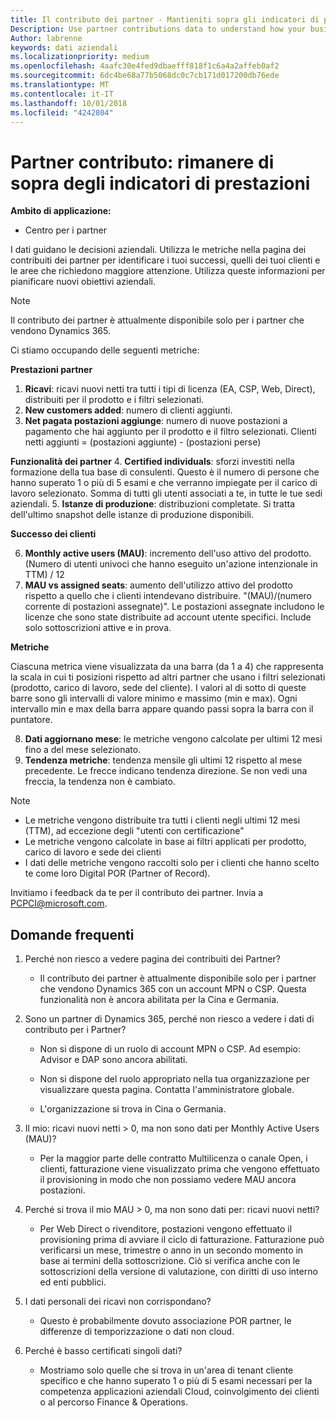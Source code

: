 ```yaml
---
title: Il contributo dei partner - Mantieniti sopra gli indicatori di prestazioni | Centro per i partner
Description: Use partner contributions data to understand how your business is growing and succeeding
Author: labrenne
keywords: dati aziendali
ms.localizationpriority: medium
ms.openlocfilehash: 4aafc30e4fed9dbaefff818f1c6a4a2affeb0af2
ms.sourcegitcommit: 6dc4be68a77b5068dc0c7cb171d017200db76ede
ms.translationtype: MT
ms.contentlocale: it-IT
ms.lasthandoff: 10/01/2018
ms.locfileid: "4242804"
---
```

# <a name="partner-contribution-stay-on-top-of-your-performance-indicators"></a>Partner contributo: rimanere di sopra degli indicatori di prestazioni

**Ambito di applicazione:**
- Centro per i partner

I dati guidano le decisioni aziendali. Utilizza le metriche nella pagina dei contribuiti dei partner per identificare i tuoi successi, quelli dei tuoi clienti e le aree che richiedono maggiore attenzione. Utilizza queste informazioni per pianificare nuovi obiettivi aziendali.

>[!NOTE]
>Il contributo dei partner è attualmente disponibile solo per i partner che vendono Dynamics 365.

Ci stiamo occupando delle seguenti metriche:

**Prestazioni partner**

1. **Ricavi**: ricavi nuovi netti tra tutti i tipi di licenza (EA, CSP, Web, Direct), distribuiti per il prodotto e i filtri selezionati.
2. **New customers added**: numero di clienti aggiunti.
3. **Net pagata postazioni aggiunge**: numero di nuove postazioni a pagamento che hai aggiunto per il prodotto e il filtro selezionati.  Clienti netti aggiunti = (postazioni aggiunte) - (postazioni perse) 

**Funzionalità dei partner**
4. **Certified individuals**: sforzi investiti nella formazione della tua base di consulenti. Questo è il numero di persone che hanno superato 1 o più di 5 esami e che verranno impiegate per il carico di lavoro selezionato. Somma di tutti gli utenti associati a te, in tutte le tue sedi aziendali.
5. **Istanze di produzione**: distribuzioni completate. Si tratta dell'ultimo snapshot delle istanze di produzione disponibili.

**Successo dei clienti**

6.  **Monthly active users (MAU)**: incremento dell'uso attivo del prodotto.
(Numero di utenti univoci che hanno eseguito un'azione intenzionale in TTM) / 12
7. **MAU vs assigned seats**: aumento dell'utilizzo attivo del prodotto rispetto a quello che i clienti intendevano distribuire. "(MAU)/(numero corrente di postazioni assegnate)". Le postazioni assegnate includono le licenze che sono state distribuite ad account utente specifici.  Include solo sottoscrizioni attive e in prova. 


**Metriche**

Ciascuna metrica viene visualizzata da una barra (da 1 a 4) che rappresenta la scala in cui ti posizioni rispetto ad altri partner che usano i filtri selezionati (prodotto, carico di lavoro, sede del cliente). I valori al di sotto di queste barre sono gli intervalli di valore minimo e massimo (min e max). Ogni intervallo min e max della barra appare quando passi sopra la barra con il puntatore.  

8. **Dati aggiornano mese**: le metriche vengono calcolate per ultimi 12 mesi fino a del mese selezionato.
9. **Tendenza metriche**: tendenza mensile gli ultimi 12 rispetto al mese precedente. Le frecce indicano tendenza direzione. Se non vedi una freccia, la tendenza non è cambiato.

>[!NOTE] 
>- Le metriche vengono distribuite tra tutti i clienti negli ultimi 12 mesi (TTM), ad eccezione degli "utenti con certificazione"        
>- Le metriche vengono calcolate in base ai filtri applicati per prodotto, carico di lavoro e sede dei clienti
>- I dati delle metriche vengono raccolti solo per i clienti che hanno scelto te come loro Digital POR (Partner of Record). 

Invitiamo i feedback da te per il contributo dei partner. Invia a PCPCI@microsoft.com.  

## <a name="frequently-asked-questions"></a>Domande frequenti

1. Perché non riesco a vedere pagina dei contribuiti dei Partner?
    - Il contributo dei partner è attualmente disponibile solo per i partner che vendono Dynamics 365 con un account MPN o CSP. Questa funzionalità non è ancora abilitata per la Cina e Germania.
2. Sono un partner di Dynamics 365, perché non riesco a vedere i dati di contributo per i Partner?
      - Non si dispone di un ruolo di account MPN o CSP. Ad esempio: Advisor e DAP sono ancora abilitati.  
    - Non si dispone del ruolo appropriato nella tua organizzazione per visualizzare questa pagina. Contatta l'amministratore globale.

    - L'organizzazione si trova in Cina o Germania.

3. Il mio: ricavi nuovi netti > 0, ma non sono dati per Monthly Active Users (MAU)?
    - Per la maggior parte delle contratto Multilicenza o canale Open, i clienti, fatturazione viene visualizzato prima che vengono effettuato il provisioning in modo che non possiamo vedere MAU ancora postazioni.

4.  Perché si trova il mio MAU > 0, ma non sono dati per: ricavi nuovi netti?
    - Per Web Direct o rivenditore, postazioni vengono effettuato il provisioning prima di avviare il ciclo di fatturazione. Fatturazione può verificarsi un mese, trimestre o anno in un secondo momento in base ai termini della sottoscrizione. Ciò si verifica anche con le sottoscrizioni della versione di valutazione, con diritti di uso interno ed enti pubblici.
5.  I dati personali dei ricavi non corrispondano?
    - Questo è probabilmente dovuto associazione POR partner, le differenze di temporizzazione o dati non cloud.
6.  Perché è basso certificati singoli dati?
    - Mostriamo solo quelle che si trova in un'area di tenant cliente specifico e che hanno superato 1 o più di 5 esami necessari per la competenza applicazioni aziendali Cloud, coinvolgimento dei clienti o al percorso Finance & Operations.   